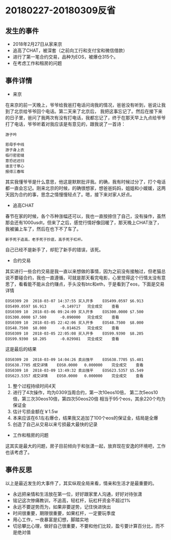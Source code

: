 # 20180227-20180309反省

## 发生的事件

- 2018年2月27日从家来京
- 追高了CHAT，被深套（之前向工行和支付宝和微信借款）
- 进行了第一笔合约交易，品种为EOS，被爆仓315个。
- 在考虑工作和租房的问题

## 事件详情

- 来京

在来京的前一天晚上，爷爷给我爸打电话问询我的情况，爸爸没有听到，爸说让我到了北京给爷爷回个电话。第二天来了北京后， 我把这事忘记了。然后在接下来的日子里，爸问了我两次有没有打电话，我都忘记了，终于在那天早上九点给爷爷打了电话，爷爷听着对我应该是有意见的，跟我说了一首诗：

	游子吟

	慈母手中线
	游子身上衣
	临行密密缝
	意恐迟迟归
	谁言寸草心
	报得三春晖

其实我懂爷爷是什么意思，他这是默默批评我。的确，我有时候过分了，打个电话都一直会忘记。刚来北京的时候，的确很想家，想爸爸妈妈，姐姐和小媛媛，这两天因为合约的事，思念之情慢慢轻点了。嗯，接下来对家人好点。

- 追高CHAT

春节在家的时候，各个币种涨幅还可以，我也一直按捺住了自己，没有操作，虽然那会还有1000usdt，但来了之后，感觉行情好像回暖了，那天晚上CHAT涨了，我被骗上车了，然后在也下不了车了。

	新手死于追高，老手死于抄底，高手死于杠杆。

自己已经不是新手了，却犯了新手的错误，该死。

- 合约交易

其实进行一些合约交易是我一直以来想做的事情，因为之前没有接触过，但老猫总说不要碰合约，我也一直遵循，可就是那天看完电影，心里觉得这个行情太没有意思了，看看能不能从合约赚点，手头没有btc和eth，于是看到了eos，下面是交易详情

	EOS0309	20	2018-03-07 14:37:55	买入开多	EOS499.0597	$6.913	EOS499.0597	$6.913		-0.149717	完全成交	查看
	EOS0309	10	2018-03-06 09:24:09	买入开多	EOS300.0000	$7.500	EOS300.0000	$7.500		-0.090000	完全成交	查看
	EOS0309	10	2018-03-05 22:42:06	买入开多	EOS48.7500	$8.000	EOS48.7500	$8.000		-0.014625	完全成交	查看
	EOS0309	10	2018-03-05 22:05:08	买入开多	EOS99.9390	$8.205	EOS99.9390	$8.205		-0.029981	完全成交	查看

这是最后的结果

	EOS0309	20	2018-03-09 14:04:26	卖出强平	EOS638.7705	$5.401	EOS638.7705	成交详情	EOS0.0000	0.000000	完全成交	查看
	EOS0309	10	2018-03-09 13:49:32	卖出强平	EOS623.5357	$5.549	EOS623.5357	成交详情	EOS0.0000	0.000000	完全成交	查看



1. 整个过程持续时间4天
2. 进行了4次操作，均为0309当周合约，第一次10eos10倍， 第二次5eos10倍，第三次30eos10倍，第四次50eos20倍 相当于95个eos，其余220个均为保证金
3. 估计亏损金额在￥1.5w
4. 本来应该在6.1左右爆仓，结果我又追加了100个eos的保证金，结局是全爆
5. 创造了自己从交易以来亏损最大最快的记录

- 工作和租房的问题

这其实是最大的问题，房子目前倾向于和张潇一起，放弃现在安逸的环境吧，工作也该考虑了。

## 事件反思

以上是最近发生的大事件了，其实纵观全局来看，情亲和生活才是最重要的。

- 永远把亲情和生活放在第一位，好好跟家里人沟通，好好对待张潇
- 铭记这次惨痛教训，不追高，轻杠杆，玩杠杆资金不超过1%
- 永远不要逆势而为，如果非要逆势，记住快进快出
- 时间很重要，期限很重要，如果杠杆，一定要玩季度
- 用心工作，一夜暴富是幻想，脚踏实地
- 切忌攀比心理，做好自己很重要，不要和他们比较，盈亏要计算百分比，而不是绝对值

	